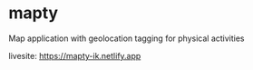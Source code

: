 # mapty
Map application with geolocation tagging for physical activities

livesite: https://mapty-ik.netlify.app

